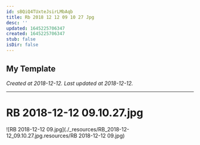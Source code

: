 ```yaml
---
id: sBQiQ4TUxteJsirLMbAqb
title: Rb 2018 12 12 09 10 27 Jpg
desc: ''
updated: 1645225706347
created: 1645225706347
stub: false
isDir: false
---
```

My Template
---

_Created at 2018-12-12._
_Last updated at 2018-12-12._




---

# RB 2018-12-12 09.10.27.jpg


![RB 2018-12-12 09.jpg](./_resources/RB_2018-12-12_09.10.27.jpg.resources/RB 2018-12-12 09.jpg)


